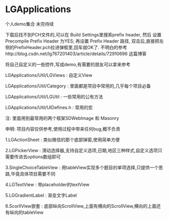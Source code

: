 # LGApplications
个人demo集合 未完待续

下载后找不到PCH文件的,可以在 Build Settings里搜索prefix header, 然后 设置 Precompile Prefix Header 为YES; 再设置 Prefix Header 路径, 双击后,直接把左侧的PrefixHeader.pch拉进弹框里,回车就OK了. 不明白的参考http://blog.csdn.net/lg767201403/article/details/72910696 这篇博客

将自己自定义的一些控件,写成demo,有需要的朋友可以拿来参考

LGApplications/Util/LGViews     :   自定义View

LGApplications/Util/Category    :   里面都是项目中常用的,几乎每个项目必备

LGApplications/Util/LGUtil      :   一些常用的公有方法

LGApplications/Util/UIDefines.h :   常用的宏

注:       里面用到最常用的两个框架SDWebImage 和 Masonry

申明:     项目内容仅供参考,使用过程中带来任何bug,概不负责

1.LGActionSheet                 :   类似微信的那个底部弹窗,使用简单方便

2.LGPickerView                  :   滑动选择器,支持自定义选项,日期,地区三种样式,自定义选项只需要传进去options数组即可

3.SingleChoiceTableView         :   用tableView实现多个题目的单项选择,只提供一个思路,毕竟具体项目需要不同

4.LGTextView                    :   带placeholder的textView

5.LGGradientLabel               :   渐变文字Label

6.ScorllView嵌套                 :   底部纵向ScrollView,上面有横向的ScrollView,横向的上面还有纵向的tableView
